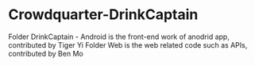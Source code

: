 Crowdquarter-DrinkCaptain
=========================


Folder DrinkCaptain - Android is the front-end work of anodrid app, contributed by Tiger Yi
Folder Web is the web related code such as APIs, contributed by Ben Mo 

